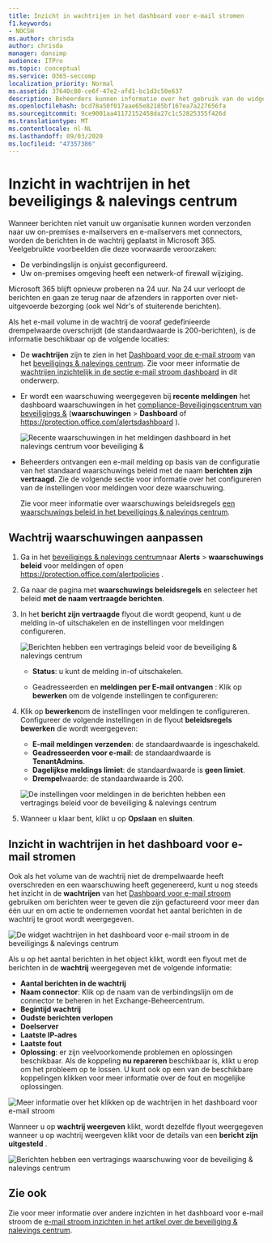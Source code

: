 ```yaml
---
title: Inzicht in wachtrijen in het dashboard voor e-mail stromen
f1.keywords:
- NOCSH
ms.author: chrisda
author: chrisda
manager: dansimp
audience: ITPro
ms.topic: conceptual
ms.service: O365-seccomp
localization_priority: Normal
ms.assetid: 37640c80-ce6f-47e2-afd1-bc1d3c50e637
description: Beheerders kunnen informatie over het gebruik van de widget wachtrijen in het dashboard voor e-mail stroom in het beveiligings & nalevings centrum om de niet-geslaagde e-mail stroom te controleren aan hun on-premises of partnerorganisaties via uitgaande connectoren.
ms.openlocfilehash: bcd78a50f017aae65e82185bf167ea7a227656fa
ms.sourcegitcommit: 9ce9001aa41172152458da27c1c52825355f426d
ms.translationtype: MT
ms.contentlocale: nl-NL
ms.lasthandoff: 09/03/2020
ms.locfileid: "47357386"
---
```

# <a name="queues-insight-in-the-security--compliance-center"></a>Inzicht in wachtrijen in het beveiligings & nalevings centrum

Wanneer berichten niet vanuit uw organisatie kunnen worden verzonden naar uw on-premises e-mailservers en e-mailservers met connectors, worden de berichten in de wachtrij geplaatst in Microsoft 365. Veelgebruikte voorbeelden die deze voorwaarde veroorzaken:

- De verbindingslijn is onjuist geconfigureerd.
- Uw on-premises omgeving heeft een netwerk-of firewall wijziging.

Microsoft 365 blijft opnieuw proberen na 24 uur. Na 24 uur verloopt de berichten en gaan ze terug naar de afzenders in rapporten over niet-uitgevoerde bezorging (ook wel Ndr's of stuiterende berichten).

Als het e-mail volume in de wachtrij de vooraf gedefinieerde drempelwaarde overschrijdt (de standaardwaarde is 200-berichten), is de informatie beschikbaar op de volgende locaties:

- De **wachtrijen** zijn te zien in het [Dashboard voor de e-mail stroom](mail-flow-insights-v2.md) van het [beveiligings & nalevings centrum](https://protection.office.com). Zie voor meer informatie de [wachtrijen inzichtelijk in de sectie e-mail stroom dashboard](#queues-insight-in-the-mail-flow-dashboard) in dit onderwerp.
  
- Er wordt een waarschuwing weergegeven bij **recente meldingen** het dashboard waarschuwingen in het [compliance-Beveiligingscentrum van beveiligings &](https://protection.office.com) (**waarschuwingen** \> **Dashboard** of <https://protection.office.com/alertsdashboard> ).

  ![Recente waarschuwingen in het meldingen dashboard in het nalevings centrum voor beveiliging &](../../media/mfi-queued-messages-alert.png)

- Beheerders ontvangen een e-mail melding op basis van de configuratie van het standaard waarschuwings beleid met de naam **berichten zijn vertraagd**. Zie de volgende sectie voor informatie over het configureren van de instellingen voor meldingen voor deze waarschuwing.

  Zie voor meer informatie over waarschuwings beleidsregels [een waarschuwings beleid in het beveiligings & nalevings centrum](../../compliance/alert-policies.md).

## <a name="customize-queue-alerts"></a>Wachtrij waarschuwingen aanpassen

1. Ga in het [beveiligings & nalevings centrum](https://protection.office.com)naar **Alerts** \> **waarschuwings beleid** voor meldingen of open <https://protection.office.com/alertpolicies> .

2. Ga naar de pagina met **waarschuwings beleidsregels** en selecteer het beleid **met de naam vertraagde berichten**.

3. In het **bericht zijn vertraagde** flyout die wordt geopend, kunt u de melding in-of uitschakelen en de instellingen voor meldingen configureren.

   ![Berichten hebben een vertragings beleid voor de beveiliging & nalevings centrum](../../media/mfi-queued-messages-alert-policy.png)

   - **Status**: u kunt de melding in-of uitschakelen.

   - Geadresseerden en **meldingen** **per E-mail ontvangen** : Klik op **bewerken** om de volgende instellingen te configureren:

4. Klik op **bewerken**om de instellingen voor meldingen te configureren. Configureer de volgende instellingen in de flyout **beleidsregels bewerken** die wordt weergegeven:

   - **E-mail meldingen verzenden**: de standaardwaarde is ingeschakeld.
   - **Geadresseerden voor e-mail**: de standaardwaarde is **TenantAdmins**.
   - **Dagelijkse meldings limiet**: de standaardwaarde is **geen limiet**.
   - **Drempel**waarde: de standaardwaarde is 200.

   ![De instellingen voor meldingen in de berichten hebben een vertragings beleid voor de beveiliging & nalevings centrum](../../media/mfi-queued-messages-alert-policy-notification-settings.png)

5. Wanneer u klaar bent, klikt u op **Opslaan** en **sluiten**.

## <a name="queues-insight-in-the-mail-flow-dashboard"></a>Inzicht in wachtrijen in het dashboard voor e-mail stromen

Ook als het volume van de wachtrij niet de drempelwaarde heeft overschreden en een waarschuwing heeft gegenereerd, kunt u nog steeds het inzicht in de **wachtrijen** van het [Dashboard voor e-mail stroom](mail-flow-insights-v2.md) gebruiken om berichten weer te geven die zijn gefactureerd voor meer dan één uur en om actie te ondernemen voordat het aantal berichten in de wachtrij te groot wordt weergegeven.

![De widget wachtrijen in het dashboard voor e-mail stroom in de beveiligings & nalevings centrum](../../media/mfi-queues-widget.png)

Als u op het aantal berichten in het object klikt, wordt een flyout met de berichten in de **wachtrij** weergegeven met de volgende informatie:

- **Aantal berichten in de wachtrij**
- **Naam connector**: Klik op de naam van de verbindingslijn om de connector te beheren in het Exchange-Beheercentrum.
- **Begintijd wachtrij**
- **Oudste berichten verlopen**
- **Doelserver**
- **Laatste IP-adres**
- **Laatste fout**
- **Oplossing**: er zijn veelvoorkomende problemen en oplossingen beschikbaar. Als de koppeling **nu repareren** beschikbaar is, klikt u erop om het probleem op te lossen. U kunt ook op een van de beschikbare koppelingen klikken voor meer informatie over de fout en mogelijke oplossingen.

![Meer informatie over het klikken op de wachtrijen in het dashboard voor e-mail stroom](../../media/mfi-queues-details.png)

Wanneer u op **wachtrij weergeven** klikt, wordt dezelfde flyout weergegeven wanneer u op wachtrij weergeven klikt voor de details van een **bericht zijn uitgesteld** .

![Berichten hebben een vertragings waarschuwing voor de beveiliging & nalevings centrum](../../media/mfi-queued-messages-alert-details.png)

## <a name="see-also"></a>Zie ook

Zie voor meer informatie over andere inzichten in het dashboard voor e-mail stroom de [e-mail stroom inzichten in het artikel over de beveiliging & nalevings centrum](mail-flow-insights-v2.md).
